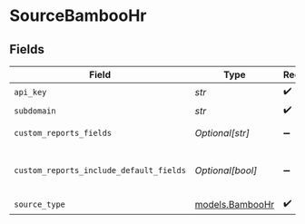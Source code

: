 # SourceBambooHr


## Fields

| Field                                                                                                                                           | Type                                                                                                                                            | Required                                                                                                                                        | Description                                                                                                                                     |
| ----------------------------------------------------------------------------------------------------------------------------------------------- | ----------------------------------------------------------------------------------------------------------------------------------------------- | ----------------------------------------------------------------------------------------------------------------------------------------------- | ----------------------------------------------------------------------------------------------------------------------------------------------- |
| `api_key`                                                                                                                                       | *str*                                                                                                                                           | :heavy_check_mark:                                                                                                                              | Api key of bamboo hr                                                                                                                            |
| `subdomain`                                                                                                                                     | *str*                                                                                                                                           | :heavy_check_mark:                                                                                                                              | Sub Domain of bamboo hr                                                                                                                         |
| `custom_reports_fields`                                                                                                                         | *Optional[str]*                                                                                                                                 | :heavy_minus_sign:                                                                                                                              | Comma-separated list of fields to include in custom reports.                                                                                    |
| `custom_reports_include_default_fields`                                                                                                         | *Optional[bool]*                                                                                                                                | :heavy_minus_sign:                                                                                                                              | If true, the custom reports endpoint will include the default fields defined here: https://documentation.bamboohr.com/docs/list-of-field-names. |
| `source_type`                                                                                                                                   | [models.BambooHr](../models/bamboohr.md)                                                                                                        | :heavy_check_mark:                                                                                                                              | N/A                                                                                                                                             |